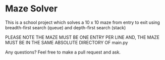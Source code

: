 # Maze Solver
This is a school project which solves a 10 x 10 maze from entry to exit using breadth-first search (queue) and depth-first search (stack)

PLEASE NOTE THE MAZE MUST BE ONE ENTRY PER LINE AND,
THE MAZE MUST BE IN THE SAME ABSOLUTE DIRECTORY OF main.py

Any questions? Feel free to make a pull request and ask.

